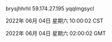 brysjhhrhl 59.174.27.195 yqqlmgsycl

2022年 06月 04日 星期六 10:00:02 CST

2022年 06月 04日 星期六 02:00:02 GMT
